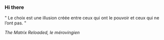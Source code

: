 ### Hi there

<!-- INSERT QUOTE START --> 

" Le choix est une illusion créée entre ceux qui ont le pouvoir et ceux qui ne l’ont pas. "

_The Matrix Reloaded, le mérovingien_

<!-- INSERT QUOTE END -->
